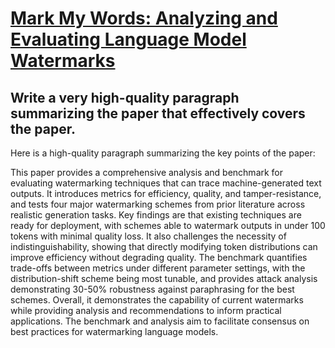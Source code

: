 # [Mark My Words: Analyzing and Evaluating Language Model Watermarks](https://arxiv.org/abs/2312.00273)

## Write a very high-quality paragraph summarizing the paper that effectively covers the paper.

 Here is a high-quality paragraph summarizing the key points of the paper:

This paper provides a comprehensive analysis and benchmark for evaluating watermarking techniques that can trace machine-generated text outputs. It introduces metrics for efficiency, quality, and tamper-resistance, and tests four major watermarking schemes from prior literature across realistic generation tasks. Key findings are that existing techniques are ready for deployment, with schemes able to watermark outputs in under 100 tokens with minimal quality loss. It also challenges the necessity of indistinguishability, showing that directly modifying token distributions can improve efficiency without degrading quality. The benchmark quantifies trade-offs between metrics under different parameter settings, with the distribution-shift scheme being most tunable, and provides attack analysis demonstrating 30-50\% robustness against paraphrasing for the best schemes. Overall, it demonstrates the capability of current watermarks while providing analysis and recommendations to inform practical applications. The benchmark and analysis aim to facilitate consensus on best practices for watermarking language models.
